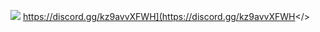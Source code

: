 ![](cdn.discordapp.com/attachments/912886635438420021/1237984969314537532/kd.png?ex=663da2d9&is=663c5159&hm=5baeec1dd4c106b1c79210648b6adb1f441b00af2d21020bac995ae5a1f249d7&)     <a id="Click here to join our discord!">https://discord.gg/kz9avvXFWH](https://discord.gg/kz9avvXFWH</>                                                         
